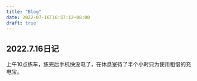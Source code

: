 ```yaml
---
title: "Blog"
date: 2022-07-16T16:57:12+08:00
draft: true
---
```

## 2022.7.16日记
上午10点练车，练完后手机快没电了，在休息室待了半个小时只为使用租借的充电宝。
